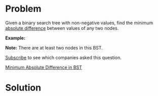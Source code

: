 
# Problem

Given a binary search tree with non-negative values, find the minimum
[absolute difference](https://en.wikipedia.org/wiki/Absolute_difference)
between values of any two nodes.

**Example:**

**Note:** There are at least two nodes in this BST. 

[Subscribe](/subscribe/) to see which companies asked this question.



[Minimum Absolute Difference in BST](https://leetcode.com/problems/minimum-absolute-difference-in-bst)

# Solution



